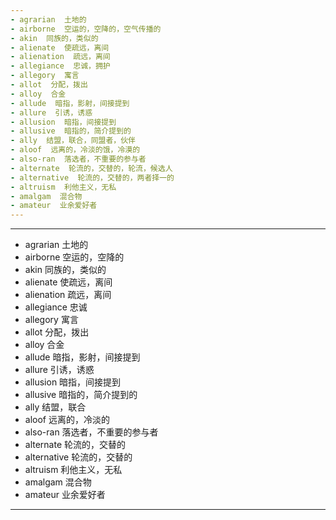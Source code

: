 ```yaml
---
- agrarian  土地的
- airborne  空运的，空降的，空气传播的
- akin  同族的，类似的
- alienate  使疏远，离间
- alienation  疏远，离间
- allegiance  忠诚，拥护
- allegory  寓言
- allot  分配，拨出
- alloy  合金
- allude  暗指，影射，间接提到
- allure  引诱，诱惑
- allusion  暗指，间接提到
- allusive  暗指的，简介提到的
- ally  结盟，联合，同盟者，伙伴
- aloof  远离的，冷淡的饿，冷漠的
- also-ran  落选者，不重要的参与者
- alternate  轮流的，交替的，轮流，候选人
- alternative  轮流的，交替的，两者择一的
- altruism  利他主义，无私
- amalgam  混合物
- amateur  业余爱好者
---
```


---
- agrarian  土地的
- airborne  空运的，空降的
- akin  同族的，类似的
- alienate  使疏远，离间
- alienation  疏远，离间
- allegiance  忠诚
- allegory  寓言
- allot  分配，拨出
- alloy  合金
- allude  暗指，影射，间接提到
- allure  引诱，诱惑
- allusion  暗指，间接提到
- allusive  暗指的，简介提到的
- ally  结盟，联合
- aloof  远离的，冷淡的
- also-ran  落选者，不重要的参与者
- alternate  轮流的，交替的
- alternative  轮流的，交替的
- altruism  利他主义，无私
- amalgam  混合物
- amateur  业余爱好者
---